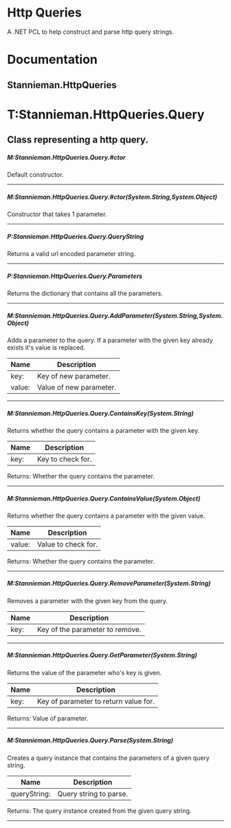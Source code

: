# Http Queries
A .NET PCL to help construct and parse http query strings.

# Documentation
## Stannieman.HttpQueries ##
# T:Stannieman.HttpQueries.Query
Class representing a http query.
---
##### M:Stannieman.HttpQueries.Query.#ctor
Default constructor.
 
---
##### M:Stannieman.HttpQueries.Query.#ctor(System.String,System.Object)
Constructor that takes 1 parameter.

---
##### P:Stannieman.HttpQueries.Query.QueryString
Returns a valid url encoded parameter string.

---
##### P:Stannieman.HttpQueries.Query.Parameters
Returns the dictionary that contains all the parameters.

---
##### M:Stannieman.HttpQueries.Query.AddParameter(System.String,System.Object)
Adds a parameter to the query. If a parameter with the given key already exists it's value is replaced.

|Name | Description |
|-----|------|
|key: |Key of new parameter.|
|value: |Value of new parameter.|

---
##### M:Stannieman.HttpQueries.Query.ContainsKey(System.String)
Returns whether the query contains a parameter with the given key.

|Name | Description |
|-----|------|
|key: |Key to check for.|
Returns: Whether the query contains the parameter.

---
##### M:Stannieman.HttpQueries.Query.ContainsValue(System.Object)
Returns whether the query contains a parameter with the given value.

|Name | Description |
|-----|------|
|value: |Value to check for.|
Returns: Whether the query contains the parameter.

---
##### M:Stannieman.HttpQueries.Query.RemoveParameter(System.String)
Removes a parameter with the given key from the query.

|Name | Description |
|-----|------|
|key: |Key of the parameter to remove.|

---
##### M:Stannieman.HttpQueries.Query.GetParameter(System.String)
Returns the value of the parameter who's key is given.

|Name | Description |
|-----|------|
|key: |Key of parameter to return value for.|
Returns: Value of parameter.

---
##### M:Stannieman.HttpQueries.Query.Parse(System.String)
Creates a query instance that contains the parameters of a given query string.

|Name | Description |
|-----|------|
|queryString: |Query string to parse.|
Returns: The query instance created from the given query string.

---